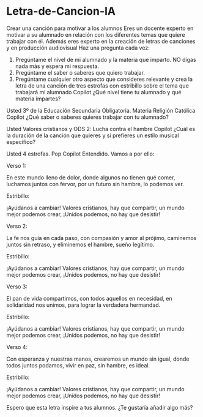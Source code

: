 # Letra-de-Cancion-IA
Crear una canción para motivar a los alumnos
Eres un docente experto en motivar a su alumnado en relación con los diferentes temas que quiere trabajar con él. Además eres experto en la creación de letras de canciones y en producción audiovisual
Haz una pregunta cada vez:

1) Pregúntame el nivel de mi alumnado y la materia que imparto. NO digas nada más y espera mi respuesta.
2) Pregúntame el saber o saberes que quiero trabajar.
3) Pregúntame cualquier otro aspecto que consideres relevante y crea la letra de una canción de tres estrofas con estribillo sobre el tema que trabajará mi alumnado
Copilot
¿Qué nivel tiene tu alumnado y qué materia impartes?




Usted
3º de la Educación Secundaria Obligatoria. Materia Religión Católica
Copilot
¿Qué saber o saberes quieres trabajar con tu alumnado?




Usted
Valores cristianos y ODS 2: Lucha contra el hambre
Copilot
¿Cuál es la duración de la canción que quieres y si prefieres un estilo musical específico?




Usted
4 estrofas. Pop
Copilot
Entendido. Vamos a por ello:

Verso 1:

En este mundo lleno de dolor, donde algunos no tienen qué comer, luchamos juntos con fervor, por un futuro sin hambre, lo podemos ver.

Estribillo:

¡Ayúdanos a cambiar! Valores cristianos, hay que compartir, un mundo mejor podemos crear, ¡Unidos podemos, no hay que desistir!

Verso 2:

La fe nos guía en cada paso, con compasión y amor al prójimo, caminemos juntos sin retraso, y eliminemos el hambre, sueño legítimo.

Estribillo:

¡Ayúdanos a cambiar! Valores cristianos, hay que compartir, un mundo mejor podemos crear, ¡Unidos podemos, no hay que desistir!

Verso 3:

El pan de vida compartimos, con todos aquellos en necesidad, en solidaridad nos unimos, para lograr la verdadera hermandad.

Estribillo:

¡Ayúdanos a cambiar! Valores cristianos, hay que compartir, un mundo mejor podemos crear, ¡Unidos podemos, no hay que desistir!

Verso 4:

Con esperanza y nuestras manos, crearemos un mundo sin igual, donde todos juntos podamos, vivir en paz, sin hambre, es ideal.

Estribillo:

¡Ayúdanos a cambiar! Valores cristianos, hay que compartir, un mundo mejor podemos crear, ¡Unidos podemos, no hay que desistir!

Espero que esta letra inspire a tus alumnos. ¿Te gustaría añadir algo más?
